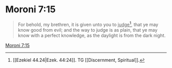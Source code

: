 # Moroni 7:15

> For behold, my brethren, it is given unto you to <u>judge</u>[^a], that ye may know good from evil; and the way to judge is as plain, that ye may know with a perfect knowledge, as the daylight is from the dark night.

[Moroni 7:15](https://www.churchofjesuschrist.org/study/scriptures/bofm/moro/7?lang=eng&id=p15#p15)


[^a]: [[Ezekiel 44.24|Ezek. 44:24]]. TG [[Discernment, Spiritual]].
